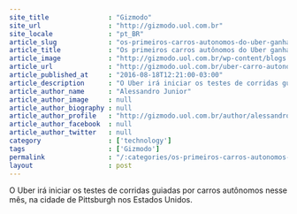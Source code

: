 ```yaml
---
site_title               : "Gizmodo"
site_url                 : "http://gizmodo.uol.com.br"
site_locale              : "pt_BR"
article_slug             : "os-primeiros-carros-autonomos-do-uber-ganharao-as-ruas-ainda-este-mes"
article_title            : "Os primeiros carros autônomos do Uber ganharão as ruas ainda este mês"
article_image            : "http://gizmodo.uol.com.br/wp-content/blogs.dir/8/files/2016/08/uber-autonomo.jpg"
article_url              : "http://gizmodo.uol.com.br/uber-carro-autonomo-teste/"
article_published_at     : "2016-08-18T12:21:00-03:00"
article_description      : "O Uber irá iniciar os testes de corridas guiadas por carros autônomos nesse mês, na cidade de Pittsburgh nos Estados Unidos."
article_author_name      : "Alessandro Junior"
article_author_image     : null
article_author_biography : null
article_author_profile   : "http://gizmodo.uol.com.br/author/alessandro-junior/"
article_author_facebook  : null
article_author_twitter   : null
category                 : ['technology']
tags                     : ['Gizmodo']
permalink                : "/:categories/os-primeiros-carros-autonomos-do-uber-ganharao-as-ruas-ainda-este-mes/"
layout                   : post
---
```


O Uber irá iniciar os testes de corridas guiadas por carros autônomos nesse mês, na cidade de Pittsburgh nos Estados Unidos.
